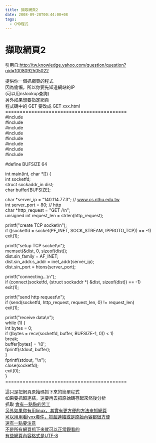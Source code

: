 ```yaml
---
title: 擷取網頁2
date: 2008-09-28T00:44:00+08
tags:
  - CMD程式
---
```

# 擷取網頁2

引用自:http://tw.knowledge.yahoo.com/question/question?qid=1008092505022  
  
提供你一個抓網頁的程式  
因為偷懶，所以你要先知道網站的IP  
(可以用nslookup查詢)  
另外如果想要指定網頁  
程式碼中的 GET 要改成 GET xxx.html  
\==========================================  
#include  
#include  
#include  
#include  
#include  
#include  
#include  
#include  
  
#define BUFSIZE 64  
  
int main(int, char \*\[\]) {  
int socketfd;  
struct sockaddr\_in dist;  
char buffer\[BUFSIZE\];  
  
char \*server\_ip = "140.114.77.3"; // www.cs.nthu.edu.tw  
int server\_port = 80; // http  
char \*http\_request = "GET /\\n";  
unsigned int request\_len = strlen(http\_request);  
  
printf("create TCP socket\\n");  
if ((socketfd = socket(PF\_INET, SOCK\_STREAM, IPPROTO\_TCP)) == -1)  
exit(1);  
  
printf("setup TCP socket\\n");  
memset(&dist, 0, sizeof(dist));  
dist.sin\_family = AF\_INET;  
dist.sin\_addr.s\_addr = inet\_addr(server\_ip);  
dist.sin\_port = htons(server\_port);  
  
printf("connecting...\\n");  
if (connect(socketfd, (struct sockaddr \*) &dist, sizeof(dist)) == -1)  
exit(1);  
  
printf("send http request\\n");  
if (send(socketfd, http\_request, request\_len, 0) != request\_len)  
exit(1);  
  
printf("receive data\\n");  
while (1) {  
int bytes = 0;  
if ((bytes = recv(socketfd, buffer, BUFSIZE-1, 0)) < 1)  
break;  
buffer\[bytes\] = '\\0';  
fprintf(stdout, buffer);  
}  
fprintf(stdout, "\\n");  
close(socketfd);  
exit(0);  
}  
\==========================================  
  
這只是把網頁原始碼抓下來的簡單程式  
如果要抓超連結，還要再去把原始碼存起來然後分析  
抓取 [會有一點點的苦工  
另外如果你有用linux，其實有更方便的方法來抓網頁  
可以用用看lynx套件，抓超連結或是原始內容都很方便  
還有一點要注意  
不是所有網頁抓下來就可以正常觀看的  
有些網頁內容格式是UTF-8](之後的字串，這你要自己寫了<br/)